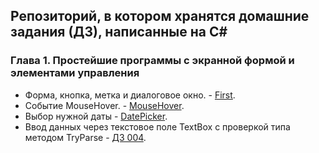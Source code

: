 ## Репозиторий, в котором хранятся домашние задания (ДЗ), написанные на C#

### Глава 1. Простейшие программы с экранной формой и элементами управления
* Форма, кнопка, метка и диалоговое окно. - [First](https://github.com/GhostBasenji/homeworks/tree/master/First).
* Событие MouseHover. - [MouseHover](https://github.com/GhostBasenji/homeworks/tree/master/MouseHover).
* Выбор нужной даты - [DatePicker](https://github.com/GhostBasenji/homeworks/tree/master/DatePicker).
* Ввод данных через текстовое поле TextBox с проверкой типа методом TryParse - [ДЗ 004](https://github.com/GhostBasenji/homeworks/tree/master/Root).